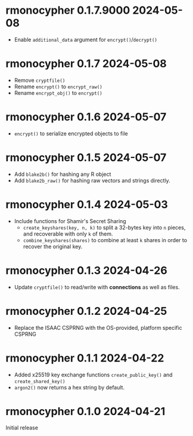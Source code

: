 
# rmonocypher 0.1.7.9000 2024-05-08

* Enable `additional_data` argument for `encrypt()`/`decrypt()`

# rmonocypher 0.1.7  2024-05-08

* Remove `cryptfile()`
* Rename `encrypt()` to `encrypt_raw()`
* Rename `encrypt_obj()` to `encrypt()`

# rmonocypher 0.1.6  2024-05-07

* `encrypt()` to serialize encrypted objects to file

# rmonocypher 0.1.5  2024-05-07

* Add `blake2b()` for hashing any R object
* Add `blake2b_raw()` for hashing raw vectors and strings directly.

# rmonocypher 0.1.4  2024-05-03

* Include functions for Shamir's Secret Sharing
    * `create_keyshares(key, n, k)` to split a 32-bytes key into `n` pieces, 
       and recoverable with only `k` of them.
    * `combine_keyshares(shares)` to combine at least `k` shares in order 
      to recover the original key.

# rmonocypher 0.1.3  2024-04-26

* Update `cryptfile()` to read/write with **connections** as well as files.

# rmonocypher 0.1.2  2024-04-25

* Replace the ISAAC CSPRNG with the OS-provided, platform specific CSPRNG

# rmonocypher 0.1.1  2024-04-22

* Added x25519 key exchange functions `create_public_key()` and 
  `create_shared_key()`
* `argon2()` now returns a hex string by default.

# rmonocypher 0.1.0  2024-04-21

Initial release
